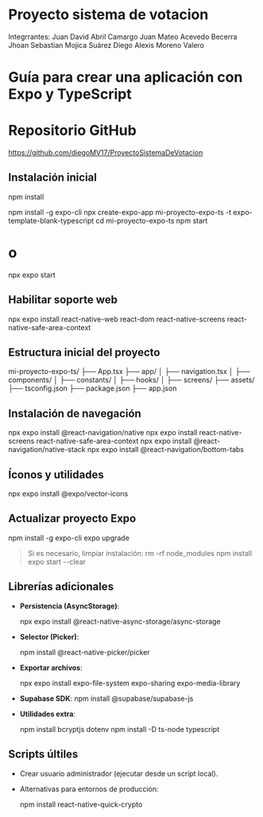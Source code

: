 # Proyecto sistema de votacion

Integrrantes:
Juan David Abril Camargo
Juan Mateo Acevedo Becerra
Jhoan Sebastian Mojica Suárez
Diego Alexis Moreno Valero

# Guía para crear una aplicación con Expo y TypeScript

# Repositorio GitHub
https://github.com/diegoMV17/ProyectoSistemaDeVotacion

## Instalación inicial
npm install

npm install -g expo-cli
npx create-expo-app mi-proyecto-expo-ts -t expo-template-blank-typescript
cd mi-proyecto-expo-ts
npm start
# o
npx expo start


## Habilitar soporte web

npx expo install react-native-web react-dom react-native-screens react-native-safe-area-context

## Estructura inicial del proyecto


mi-proyecto-expo-ts/
├── App.tsx
├── app/
│   ├── navigation.tsx
│   ├── components/
│   ├── constants/
│   ├── hooks/
│   ├── screens/
├── assets/
├── tsconfig.json
├── package.json
├── app.json

## Instalación de navegación

npx expo install @react-navigation/native
npx expo install react-native-screens react-native-safe-area-context
npx expo install @react-navigation/native-stack
npx expo install @react-navigation/bottom-tabs

## Íconos y utilidades

npx expo install @expo/vector-icons

## Actualizar proyecto Expo

npm install -g expo-cli
expo upgrade

> Si es necesario, limpiar instalación:
rm -rf node_modules
npm install
expo start --clear

## Librerías adicionales

* **Persistencia (AsyncStorage)**:

  npx expo install @react-native-async-storage/async-storage

* **Selector (Picker)**:

  npm install @react-native-picker/picker


* **Exportar archivos**:

  npx expo install expo-file-system expo-sharing expo-media-library

* **Supabase SDK**:
  npm install @supabase/supabase-js


* **Utilidades extra**:

  npm install bcryptjs dotenv
  npm install -D ts-node typescript

## Scripts últiles

* Crear usuario administrador (ejecutar desde un script local).
* Alternativas para entornos de producción:

  npm install react-native-quick-crypto

